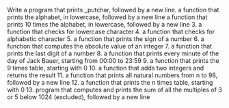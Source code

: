 Write a program that prints _putchar, followed by a new line.
 a function that prints the alphabet, in lowercase, followed by a new line
a function that prints 10 times the alphabet, in lowercase, followed by a new line
3. a function that checks for lowercase character
4. a function that checks for alphabetic character
5.  a function that prints the sign of a number
6.  a function that computes the absolute value of an integer
7.  a function that prints the last digit of a number
8. a function that prints every minute of the day of Jack Bauer, starting from 00:00 to 23:59
9. a function that prints the 9 times table, starting with 0
10. a function that adds two integers and returns the result
11. a function that prints all natural numbers from n to 98, followed by a new line
12. a function that prints the n times table, starting with 0
13. program that computes and prints the sum of all the multiples of 3 or 5 below 1024 (excluded), followed by a new line
